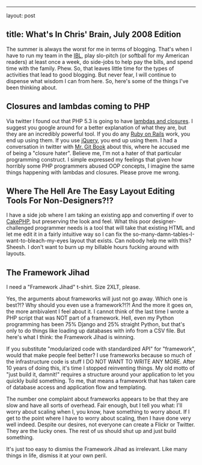 <hr />

<p>layout: post</p>

<h2>title: What's In Chris' Brain, July 2008 Edition</h2>

<p>The summer is always the worst for me in terms of blogging.  That's when I have to run my team in the <a href="http://www.ibl.org">IBL</a>, play slo-pitch (or softball for my American readers) at least once a week, do side-jobs to help pay the bills, and spend time with the family.  Phew.  So, that leaves little time for the types of activities that lead to good blogging.  But never fear, I will continue to dispense what wisdom I can from here.  So, here's some of the things I've been thinking about.
</p>

<h2>Closures and lambdas coming to PHP</h2>

<p>
Via twitter I found out that PHP 5.3 is going to have <a href="http://wiki.php.net/rfc/closures">lambdas and closures</a>.  I suggest you google around for a better explanation of what they are, but they are an incredibly powerful tool.  If you do any <a href="http://www.rubyonrails.org">Ruby on Rails</a> work, you end up using them.  If you use <a href="http://jquery.com">jQuery</a>, you end up using them.  I had a conversation in twitter with <a href="http://travisswicegood.com">Mr. Git Book</a> about this, where he accused me of being a "closure hater".  Believe me, I'm not a hater of that particular programming construct.  I simple expressed my feelings that given how horribly some PHP programmers abused OOP concepts, I imagine the same things happening with lambdas and closures.  Please prove me wrong.
</p>

<h2>Where The Hell Are The Easy Layout Editing Tools For Non-Designers?!?</h2>

<p>I have a side job where I am taking an existing app and converting if over to <a href="http://cakephp.org">CakePHP</a>, but preserving the look and feel.  What this poor designer-challenged programmer needs is a tool that will take that existing HTML and let me edit it in a fairly intuitive way so I can fix the so-many-damn-tables-I-want-to-bleach-my-eyes layout that exists.  Can nobody help me with this?  Sheesh.  I don't want to burn up my billable hours fucking around with layouts.</p>

<h2>The Framework Jihad</h2>

<p>I need a "Framework Jihad" t-shirt.  Size 2XLT, please.</p>

<p>Yes, the arguments about frameworks will just not go away.  Which one is best?!?  Why should you even use a framework?!?!  And the more it goes on, the more ambivalent I feel about it.  I cannot think of the last time I wrote a PHP script that was NOT part of a framework.  Hell, even my Python programming has been 75% Django and 25% straight Python, but that's only to do things like loading up databases with info from a CSV file.  But here's what I think:  the Framework Jihad is winning.</p>

<p>
If you substitute "modularized code with standardized API" for "framework", would that make people feel better?  I use frameworks because so much of the infrastructure code is stuff I DO NOT WANT TO WRITE ANY MORE.  After 10 years of doing this, it's time I stopped reinventing things.  My old motto of "just build it, damnit!" requires a structure around your application to let you quickly build something. To me, that means a framework that has taken care of database access and application flow and templating.
</p>

<p>The number one complaint about frameworks appears to be that they are slow and have all sorts of overhead.  Fair enough, but I tell you what:  I'll worry about scaling when I, you know, have something to worry about.  If I get to the point where I have to worry about scaling, then I have done very well indeed.  Despite our desires, not everyone can create a Flickr or Twitter.  They are the lucky ones.  The rest of us should shut up and just build something.</p>

<p>It's just too easy to dismiss the Framework Jihad as irrelevant.  Like many things in life, dismiss it at your own peril.</p>
